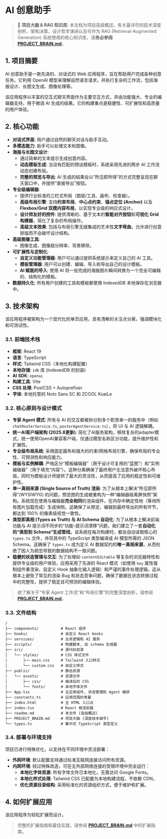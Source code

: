 # AI 创意助手

> 🧠 **项目大脑 & RAG 知识库**: 本文档为项目高级概述。有关最详尽的技术深度剖析、架构决策、设计哲学演进以及可作为 RAG (Retrieval-Augmented Generation) 系统使用的核心知识库，请**务必参阅** **[PROJECT_BRAIN.md](./PROJECT_BRAIN.md)**。

## 1. 项目摘要

AI 创意助手是一款先进的、对话式的 Web 应用程序，旨在帮助用户完成各种创意任务。它利用 OpenAI 模型来理解自然语言请求，并执行复杂的工作流，包括海报设计、长图文生成、图像处理等。

该应用程序以丰富的交互式聊天界面作为主要交互方式，并由功能强大、专业的编辑器支持，用于微调 AI 生成的结果。它的构建重点是稳健性、可扩展性和高质量的用户体验。

## 2. 核心功能

-   **对话式界面**: 用户通过自然的聊天对话与助手互动。
-   **多模态能力**: 助手可以处理文本和图像。
-   **海报与长图文设计**:
    -   通过简单的文本提示生成创意内容。
    -   **动态模板生成**: 当没有匹配的预设模板时，系统采用先进的两步 AI 工作流动态创建布局。
    -   **完整的预览与导出**: AI 生成的结果会以“所见即所得”的方式完整呈现在聊天窗口中，并提供“直接导出”按钮。
-   **专业级编辑器**: 
    -   提供行业标准的三栏式布局（图层/工具、画布、检查器）。
    -   **高级布局引擎**: 支持**约束布局**、**中心点约束**、**锚点定位 (Anchor)** 以及 **Flexbox/Grid 双模内容布局**，以实现专业级的响应式设计。
    -   **设计师友好的控件**: 提供清晰的、基于文本的**智能对齐按钮**和**可视化 Grid 构建器**，简化了复杂的布局操作。
    -   **高级文本效果**: 包括与布局引擎无缝集成的艺术性**文字弯曲**，允许进行创意排版而不会破坏设计结构。
-   **高级图像工具**:
    -   图像生成、图像超分辨率、背景移除。
-   **可扩展性与定制化**:
    -   **自定义功能管理器**: 用户可以通过提供系统提示来定义自己的 AI 工具。
    -   **模板管理器**: 用户可以创建、编辑、导入和导出自己的设计模板。
    -   **AI 赋能的导入**: 使用 AI 将一张完成的海报图片瞬间转换为一个完全可编辑的、结构化的模板。
-   **数据持久化**: 所有用户创建的工具和模板都使用 IndexedDB 本地保存在浏览器中。

## 3. 技术架构

该应用程序被架构为一个现代化的单页应用，具有清晰的关注点分离，强调模块化和可测试性。

### 3.1. 前端技术栈

-   **框架**: React 19
-   **语言**: TypeScript
-   **样式**: Tailwind CSS（本地化构建配置）
-   **本地存储**: `idb` 库 (IndexedDB 的封装)
-   **AI SDK**: `openai`
-   **构建工具**: Vite
-   **CSS 处理**: PostCSS + Autoprefixer
-   **字体**: 本地托管的 Noto Sans SC 和 ZCOOL KuaiLe

### 3.2. 核心原则与设计模式

-   **专家 Agent 模式**: 所有与 AI 的交互都被拆分到多个职责单一的服务中（例如 `chatRouterService.ts`, `posterAgentService.ts`），将 UI 与 AI 逻辑解耦。
-   **统一AI客户端架构 (2025.8更新)**: 简化了AI服务架构，移除复杂的adapter模式，统一使用OpenAI兼容客户端，仅通过模型名称区分功能，提升维护性和扩展性。
-   **专业级布局系统**: 采用固定画布和强大的约束/网格布局引擎，确保布局的专业性、可预测性和响应能力。
-   **模板与实例解耦**: 严格区分“模板编辑器”（用于设计可复用的“蓝图”）和“实例编辑器”（用于填充“内容”）。这种分离确保了最终用户无法意外破坏核心布局，同时为模板设计师提供了最大的灵活性，从而提高了应用的稳定性和可维护性。
-   **单一真相来源 (Single Source of Truth) 渲染**: 为了从根本上解决“所见即所得”(WYSIWYG) 的问题，预览图的生成被重构为一种“编辑器级离屏快照”架构。系统现在使用与编辑器**完全相同**的渲染组件，在内存中确定性地（等待所有图片加载完成）生成快照。这确保了从预览、编辑到最终导出的所有环节，都达到 100% 的像素级视觉一致性。
-   **类型即真相 (Types as Truth) 与 AI Schema 自动化**: 为了从根本上解决前端功能与 AI 提示词不同步的“功能-提示词漂移”问题，我们建立了一套**自动化的“类型到 Schema”生成管线**。该系统在每次构建时，都会自动读取核心的 `types.ts` 文件，并将其中的 TypeScript 类型编译成 AI 模型所需的 JSON Schema。这确保了 `types.ts` 成为定义 AI 数据契约的**唯一真相来源**，从而杜绝了因人为疏忽导致的数据结构不一致问题。
-   **稳健的状态管理与交互**: 为了处理如 `contentEditable` 等复杂的浏览器特性和提供专业级的用户体验，应用采用了先进的 React 模式（如使用 `key` 属性强制组件重渲染、自定义 Hook 抽象化输入逻辑）和严谨的事件处理逻辑。这从根本上避免了常见的渲染 Bug 和状态竞争问题，确保了数据在状态转换过程中的完整性，提供了稳定且可预测的编辑体验。

> 欲了解关于“专家 Agent 工作流”和“布局引擎”的完整深度剖析，请参阅 **[PROJECT_BRAIN.md](./PROJECT_BRAIN.md)**。

### 3.3. 文件结构

```
/
├── components/          # React 组件
├── hooks/               # 自定义 React Hooks
├── services/            # 业务逻辑和 AI 服务
├── scripts/             # 构建脚本, 如 schema 生成器
├── src/                 # 源代码目录
│   └── styles/          # CSS 样式文件
│       ├── main.css     # Tailwind 入口样式
│       └── custom.css   # 自定义样式
├── public/              # 静态资源
│   └── assets/          # 资源文件
│       ├── css/         # 编译后的 CSS
│       └── fonts/       # 本地字体文件
├── App.tsx              # 主应用组件, 状态管理和 Agent 编排
├── constants.ts         # 应用范围的常量
├── index.html           # 主 HTML 入口点
├── index.tsx            # React 根渲染器
├── readme.md            # 本文件 (高级概述)
├── PROJECT_BRAIN.md     # 项目大脑 (深度技术细节)
└── types.ts             # 集中式 TypeScript 类型定义
```

### 3.4. 部署与环境支持

项目已进行特殊优化，以支持在不同环境中灵活部署：

- **外网环境**: 默认配置支持通过标准互联网连接访问所有资源。
- **内网环境**: 经过特殊改造，可在无外部网络连接的受限环境中完全运行：
  - **本地化字体资源**: 所有字体文件已本地化，无需访问 Google Fonts。
  - **本地化样式处理**: Tailwind CSS 已配置为本地构建流程，不依赖 CDN。
  - **优化资源目录结构**: 采用标准化的资源组织方式，便于维护和扩展。

## 4. 如何扩展应用

该应用程序为轻松扩展而设计。

> 完整的扩展指南和最佳实践，请参阅 **[PROJECT_BRAIN.md](./PROJECT_BRAIN.md)** 中的扩展指南。